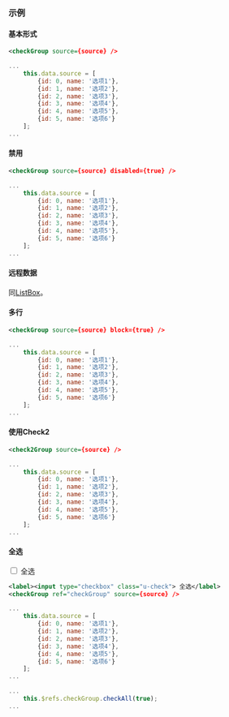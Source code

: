 ### 示例
#### 基本形式

<div id="j-example1"></div>

```xml
<checkGroup source={source} />
```

```javascript
...
    this.data.source = [
        {id: 0, name: '选项1'},
        {id: 1, name: '选项2'},
        {id: 2, name: '选项3'},
        {id: 3, name: '选项4'},
        {id: 4, name: '选项5'},
        {id: 5, name: '选项6'}
    ];
...
```

#### 禁用

<div id="j-example2"></div>

```xml
<checkGroup source={source} disabled={true} />
```

```javascript
...
    this.data.source = [
        {id: 0, name: '选项1'},
        {id: 1, name: '选项2'},
        {id: 2, name: '选项3'},
        {id: 3, name: '选项4'},
        {id: 4, name: '选项5'},
        {id: 5, name: '选项6'}
    ];
...
```

#### 远程数据

同[ListBox](listbox.html)。

#### 多行

<div id="j-example3"></div>

```xml
<checkGroup source={source} block={true} />
```

```javascript
...
    this.data.source = [
        {id: 0, name: '选项1'},
        {id: 1, name: '选项2'},
        {id: 2, name: '选项3'},
        {id: 3, name: '选项4'},
        {id: 4, name: '选项5'},
        {id: 5, name: '选项6'}
    ];
...
```

#### 使用Check2

<div id="j-example4"></div>

```xml
<check2Group source={source} />
```

```javascript
...
    this.data.source = [
        {id: 0, name: '选项1'},
        {id: 1, name: '选项2'},
        {id: 2, name: '选项3'},
        {id: 3, name: '选项4'},
        {id: 4, name: '选项5'},
        {id: 5, name: '选项6'}
    ];
...
```

#### 全选

<div id="j-example5"><label><input type="checkbox" class="u-check"> 全选</label></div>

```xml
<label><input type="checkbox" class="u-check"> 全选</label>
<checkGroup ref="checkGroup" source={source} />
```

```javascript
...
    this.data.source = [
        {id: 0, name: '选项1'},
        {id: 1, name: '选项2'},
        {id: 2, name: '选项3'},
        {id: 3, name: '选项4'},
        {id: 4, name: '选项5'},
        {id: 5, name: '选项6'}
    ];
...

...
    this.$refs.checkGroup.checkAll(true);
...
```
